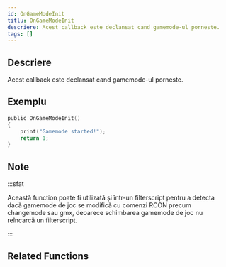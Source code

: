 ```yaml
---
id: OnGameModeInit
titlu: OnGameModeInit
descriere: Acest callback este declansat cand gamemode-ul porneste.
tags: []
---
```


## Descriere

Acest callback este declansat cand gamemode-ul porneste.

## Exemplu

```c
public OnGameModeInit()
{
    print("Gamemode started!");
    return 1;
}
```

## Note

:::sfat

Această function poate fi utilizată și într-un filterscript pentru a detecta dacă gamemode de joc se modifică cu comenzi RCON precum changemode sau gmx, deoarece schimbarea gamemode de joc nu reîncarcă un filterscript.

:::

## Related Functions
